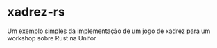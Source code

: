 # xadrez-rs
Um exemplo simples da implementação de um jogo de xadrez para um workshop sobre Rust na Unifor
